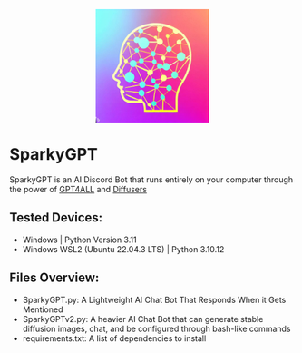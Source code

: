 <p align="center"">
  <img alt="SparkyGPT Icon" src="SparkyIcon.jpg" align="center" height="auto" width="200">
</p>


# SparkyGPT
SparkyGPT is an AI Discord Bot that runs entirely on your computer through the power of [GPT4ALL](https://github.com/nomic-ai/gpt4all) and [Diffusers](https://github.com/huggingface/diffusers)

## Tested Devices:
- Windows | Python Version 3.11
- Windows WSL2 (Ubuntu 22.04.3 LTS) | Python 3.10.12

## Files Overview:

- SparkyGPT.py: A Lightweight AI Chat Bot That Responds When it Gets Mentioned
- SparkyGPTv2.py: A heavier AI Chat Bot that can generate stable diffusion images, chat, and be configured through bash-like commands
- requirements.txt: A list of dependencies to install 
